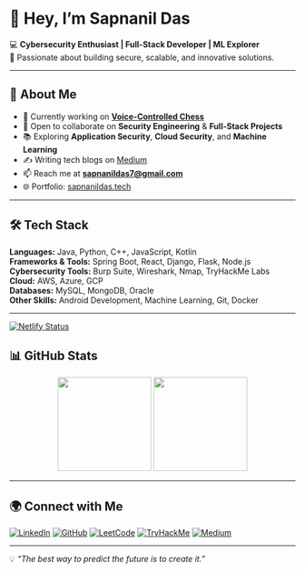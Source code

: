 # 👋 Hey, I’m Sapnanil Das

💻 **Cybersecurity Enthusiast | Full-Stack Developer | ML Explorer**  
🔐 Passionate about building secure, scalable, and innovative solutions.

---

## 🚀 About Me
- 🔭 Currently working on **[Voice-Controlled Chess](https://github.com/sapnanil7/Voice-Controlled-Chess)**  
- 👯 Open to collaborate on **Security Engineering** & **Full-Stack Projects**  
- 📚 Exploring **Application Security**, **Cloud Security**, and **Machine Learning**  
- ✍️ Writing tech blogs on [Medium](https://medium.com/@infernoradar)  
- 📫 Reach me at **sapnanildas7@gmail.com**  
- 🌐 Portfolio: [sapnanildas.tech](https://sapnanil.netlify.app)

---

## 🛠 Tech Stack
**Languages:** Java, Python, C++, JavaScript, Kotlin  
**Frameworks & Tools:** Spring Boot, React, Django, Flask, Node.js  
**Cybersecurity Tools:** Burp Suite, Wireshark, Nmap, TryHackMe Labs  
**Cloud:** AWS, Azure, GCP  
**Databases:** MySQL, MongoDB, Oracle  
**Other Skills:** Android Development, Machine Learning, Git, Docker

---
[![Netlify Status](https://api.netlify.com/api/v1/badges/905cc350-8e12-4c3f-8003-617698d9ba77/deploy-status)](https://app.netlify.com/projects/sapnanil/deploys)
## 📊 GitHub Stats
<p align="center">
<img src="https://github-readme-stats.vercel.app/api?username=sapnanil7&show_icons=true&theme=radical" height="165">
<img src="https://github-readme-stats.vercel.app/api/top-langs/?username=sapnanil7&layout=compact&theme=radical" height="165">
</p>

---

## 🌍 Connect with Me
[![LinkedIn](https://img.shields.io/badge/LinkedIn-%230077B5.svg?&logo=linkedin&logoColor=white)](https://linkedin.com/in/sapnanil7)
[![GitHub](https://img.shields.io/badge/GitHub-%23181717.svg?&logo=github&logoColor=white)](https://github.com/sapnanil7)
[![LeetCode](https://img.shields.io/badge/LeetCode-%23FFA116.svg?&logo=leetcode&logoColor=black)](https://leetcode.com/sapnanil7)
[![TryHackMe](https://img.shields.io/badge/TryHackMe-%23FF0000.svg?&logo=tryhackme&logoColor=white)](https://tryhackme.com/p/sapnanil7)
[![Medium](https://img.shields.io/badge/Medium-%23000000.svg?&logo=medium&logoColor=white)](https://medium.com/@codersden7)

---

💡 *“The best way to predict the future is to create it.”*
